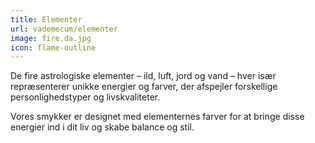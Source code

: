 ```yaml
---
title: Elementer
url: vademecum/elementer
image: fire.da.jpg
icon: flame-outline
---
```


De fire astrologiske elementer – ild, luft, jord og vand – hver især
repræsenterer unikke energier og farver, der afspejler forskellige
personlighedstyper og livskvaliteter.

Vores smykker er designet med elementernes farver for at bringe disse energier
ind i dit liv og skabe balance og stil.
